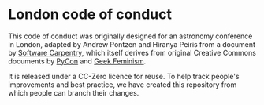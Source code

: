 London code of conduct
======================

This code of conduct was originally designed for an astronomy conference
in London, adapted by Andrew Pontzen and Hiranya Peiris from a document by
[Software Carpentry](http://software-carpentry.org/conduct.html),
which itself derives from original Creative Commons documents by
[PyCon](https://us.pycon.org/2013/about/code-of-conduct/)
and [Geek Feminism](http://geekfeminism.wikia.com/wiki/Community_anti-harassment/Policy).

It is released under a CC-Zero licence for reuse. To help track people's improvements
and best practice, we have created this repository from which people can
branch their changes.
